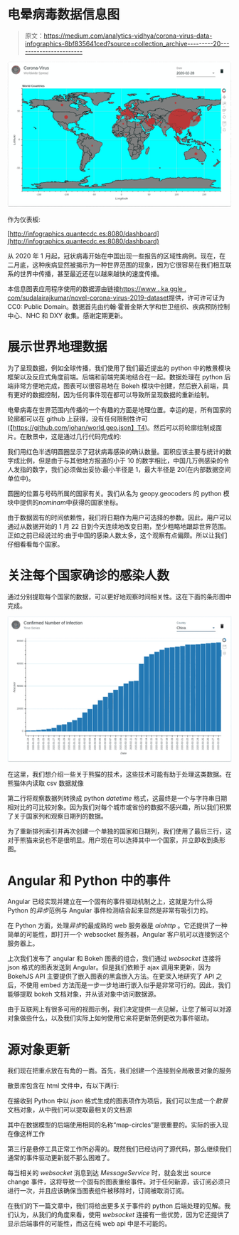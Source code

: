 # 电晕病毒数据信息图

> 原文：<https://medium.com/analytics-vidhya/corona-virus-data-infographics-8bf835641ced?source=collection_archive---------20----------------------->

![](img/7041a847453297206d19c926ad06d9ce.png)

作为仪表板:

[http://infographics.quantecdc.es:8080/dashboard](http://infographics.quantecdc.es:8080/dashboard)

从 2020 年 1 月起，冠状病毒开始在中国出现一些报告的区域性病例。现在，在二月底，这种疾病显然被揭示为一种世界范围的现象，因为它很容易在我们相互联系的世界中传播，甚至最近还在以越来越快的速度传播。

本信息图表应用程序使用的数据源由链接[https://www . ka ggle . com/sudalairajkumar/novel-corona-virus-2019-dataset](https://www.kaggle.com/sudalairajkumar/novel-corona-virus-2019-dataset)提供，许可许可证为 CC0: Public Domain。数据首先由约翰·霍普金斯大学和世卫组织、疾病预防控制中心、NHC 和 DXY 收集。感谢定期更新。

# 展示世界地理数据

为了呈现数据，例如全球传播，我们使用了我们最近提出的 python 中的散景模块框架以及反应式角度前端。后端和前端完美地结合在一起。数据处理在 python 后端非常方便地完成，图表可以很容易地在 Bokeh 模块中创建，然后嵌入前端，具有更好的数据控制，因为任何事件现在都可以导致所呈现数据的重新绘制。

电晕病毒在世界范围内传播的一个有趣的方面是地理位置。幸运的是，所有国家的轮廓都可以在 github 上获得，没有任何限制性许可(【https://github.com/johan/world.geo.json】T4)。然后可以将轮廓绘制成面片。在散景中，这是通过几行代码完成的:

我们用红色半透明圆圈显示了冠状病毒感染的确认数量。面积应该主要与统计的数字成比例，但是由于与其他地方报道的小于 10 的数字相比，中国几万例感染的令人发指的数字，我们必须做出妥协:最小半径是 1，最大半径是 20(在内部数据空间单位中)。

圆圈的位置与号码所属的国家有关。我们从名为 geopy.geocoders 的 python 模块中提供的*nominam*中获得的国家坐标。

由于数据固有的时间依赖性，我们将日期作为用户可选择的参数。因此，用户可以通过从数据开始的 1 月 22 日到今天连续地改变日期，至少粗略地跟踪世界范围。正如之前已经说过的:由于中国的感染人数太多，这个观察有点偏颇。所以让我们仔细看看每个国家。

# 关注每个国家确诊的感染人数

通过分别提取每个国家的数据，可以更好地观察时间相关性。这在下面的条形图中完成。

![](img/df41183826510296a4593874496a6cfe.png)

在这里，我们想介绍一些关于熊猫的技术，这些技术可能有助于处理这类数据。在熊猫体内读取 csv 数据就像

第二行将观察数据列转换成 python *datetime* 格式，这最终是一个与字符串日期相对比的可比较对象。因为我们对每个城市或省份的数据不感兴趣，所以我们积累了关于国家列和观察日期列的数据。

为了重新排列索引并再次创建一个单独的国家和日期列，我们使用了最后三行，这对于熊猫来说也不是很明显。用户现在可以选择其中一个国家，并立即收到条形图。

# Angular 和 Python 中的事件

Angular 已经实现并建立在一个固有的事件驱动机制之上，这就是为什么将 Python 的*异步*范例与 Angular 事件检测结合起来显然是非常有吸引力的。

在 Python 方面，处理*异步*的最成熟的 web 服务器是 *aiohttp* 。它还提供了一种简单的可能性，即打开一个 websocket 服务器，Angular 客户机可以连接到这个服务器上。

上次我们发布了 angular 和 Bokeh 图表的组合，我们通过 *websocket* 连接将 json 格式的图表发送到 Angular。但是我们依赖于 ajax 调用来更新，因为 BokehJS API 主要提供了嵌入图表的黑盒嵌入方法。在更深入地研究了 API 之后，不使用 embed 方法而是一步一步地进行嵌入似乎是非常可行的。因此，我们能够提取 bokeh 文档对象，并从该对象中访问数据源。

由于互联网上有很多可用的视图示例，我们决定提供一点见解，让您了解可以对源对象做些什么，以及我们实际上如何使用它来将更新范例更改为事件驱动。

# 源对象更新

我们现在把重点放在有角的一面。首先，我们创建一个连接到全局散景对象的服务

散景库包含在 html 文件中，有以下两行:

在接收到 Python 中以 *json* 格式生成的图表项作为项后，我们可以生成一个*散景*文档对象，从中我们可以提取最相关的文档源

其中在数据模型的后端使用相同的名称“map-circles”是很重要的。实际的嵌入现在像这样工作

第三行是悬停工具正常工作所必需的。既然我们已经访问了源代码，那么继续我们通常的事件驱动更新就不那么困难了。

每当相关的 *websocket* 消息到达 *MessageService* 时，就会发出 source change 事件，这将导致一个固有的图表重绘事件。对于任何新源，该订阅必须只进行一次，并且应该确保当图表组件被移除时，订阅被取消订阅。

在我们的下一篇文章中，我们将给出更多关于事件的 python 后端处理的见解。我们认为，从我们的角度来看，使用 *websocket* 连接有一些优势，因为它还提供了显示后端事件的可能性，而这在纯 web api 中是不可能的。